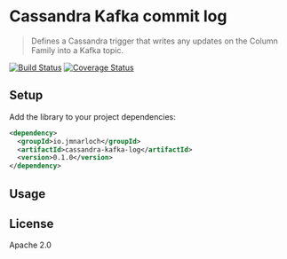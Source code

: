 # Cassandra Kafka commit log

> Defines a Cassandra trigger that writes any updates on the Column Family into a Kafka topic.

[![Build Status](https://travis-ci.org/jmnarloch/cassandra-kafka-log.svg?branch=master)](https://travis-ci.org/jmnarloch/cassandra-kafka-log)
[![Coverage Status](https://coveralls.io/repos/jmnarloch/cassandra-kafka-log/badge.svg?branch=master&service=github)](https://coveralls.io/github/jmnarloch/cassandra-kafka-log?branch=master)

## Setup

Add the library to your project dependencies:

```xml
<dependency>
  <groupId>io.jmnarloch</groupId>
  <artifactId>cassandra-kafka-log</artifactId>
  <version>0.1.0</version>
</dependency>
```

## Usage

## License

Apache 2.0
